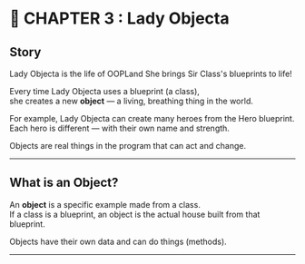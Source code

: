 # 📖 CHAPTER 3 : Lady Objecta

## Story

Lady Objecta is the life of OOPLand
She brings Sir Class's blueprints to life!

Every time Lady Objecta uses a blueprint (a class),  
she creates a new **object** — a living, breathing thing in the world.

For example, Lady Objecta can create many heroes from the Hero blueprint.  
Each hero is different — with their own name and strength.

Objects are real things in the program that can act and change.

---

## What is an Object?

An **object** is a specific example made from a class.  
If a class is a blueprint, an object is the actual house built from that blueprint.

Objects have their own data and can do things (methods).

---